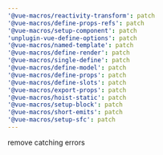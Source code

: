 ```yaml
---
'@vue-macros/reactivity-transform': patch
'@vue-macros/define-props-refs': patch
'@vue-macros/setup-component': patch
'unplugin-vue-define-options': patch
'@vue-macros/named-template': patch
'@vue-macros/define-render': patch
'@vue-macros/single-define': patch
'@vue-macros/define-model': patch
'@vue-macros/define-props': patch
'@vue-macros/define-slots': patch
'@vue-macros/export-props': patch
'@vue-macros/hoist-static': patch
'@vue-macros/setup-block': patch
'@vue-macros/short-emits': patch
'@vue-macros/setup-sfc': patch
---
```


remove catching errors
